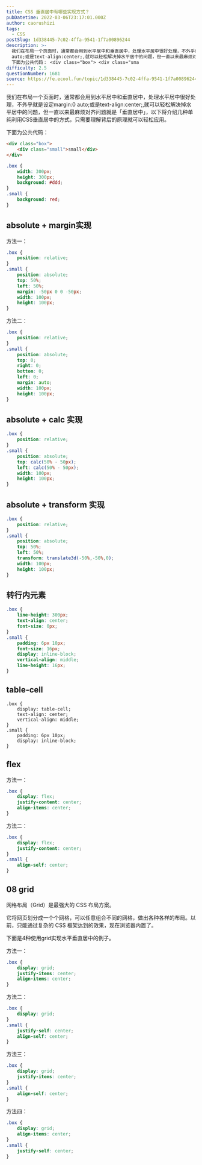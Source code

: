 ```yaml
---
title: CSS 垂直居中有哪些实现方式？
pubDatetime: 2022-03-06T23:17:01.000Z
author: caorushizi
tags:
  - CSS
postSlug: 1d338445-7c02-4ffa-9541-1f7a00896244
description: >-
  我们在布局一个页面时，通常都会用到水平居中和垂直居中，处理水平居中很好处理，不外乎就是设定margin:0
  auto;或是text-align:center;,就可以轻松解决掉水平居中的问题，但一直以来最麻烦对齐问题就是「垂直居中」，以下将介绍几种单纯利用CSS垂直居中的方式，只需要理解背后的原理就可以轻松应用。
  下面为公共代码： <div class="box"> <div class="sma
difficulty: 2.5
questionNumber: 1681
source: https://fe.ecool.fun/topic/1d338445-7c02-4ffa-9541-1f7a00896244
---
```


我们在布局一个页面时，通常都会用到水平居中和垂直居中，处理水平居中很好处理，不外乎就是设定margin:0 auto;或是text-align:center;,就可以轻松解决掉水平居中的问题，但一直以来最麻烦对齐问题就是「垂直居中」，以下将介绍几种单纯利用CSS垂直居中的方式，只需要理解背后的原理就可以轻松应用。

下面为公共代码：

```html
<div class="box">
    <div class="small">small</div>
</div>
```

```css
.box {
    width: 300px;
    height: 300px;
    background: #ddd;
}
.small {
    background: red;
}

```

## absolute + margin实现

方法一：

```css
.box {
    position: relative;
}
.small {
    position: absolute;
    top: 50%;
    left: 50%;
    margin: -50px 0 0 -50px;
    width: 100px;
    height: 100px;
}
```

方法二：

```css
.box {
    position: relative;
}
.small {
    position: absolute;
    top: 0;
    right: 0;
    bottom: 0;
    left: 0;
    margin: auto;
    width: 100px;
    height: 100px;
}
```

## absolute + calc 实现

```css
.box {
    position: relative;
}
.small {
    position: absolute;
    top: calc(50% - 50px);
    left: calc(50% - 50px);
    width: 100px;
    height: 100px;
}
```

## absolute + transform 实现

```css
.box {
    position: relative;
}
.small {
    position: absolute;
    top: 50%;
    left: 50%;
    transform: translate3d(-50%,-50%,0);
    width: 100px;
    height: 100px;
}

```

## 转行内元素

```css
.box {
    line-height: 300px;
    text-align: center;
    font-size: 0px;
}
.small {
    padding: 6px 10px;
    font-size: 16px;
    display: inline-block;
    vertical-align: middle;
    line-height: 16px;
}
```

## table-cell

```
.box {
    display: table-cell;
    text-align: center;
    vertical-align: middle;
}
.small {
    padding: 6px 10px;
    display: inline-block;
}
```

## flex

方法一：

```css
.box {
    display: flex;
    justify-content: center;
    align-items: center;
}
```

方法二：

```css
.box {
    display: flex;
    justify-content: center;
}
.small {
    align-self: center;
}
```


## 08 grid

网格布局（Grid）是最强大的 CSS 布局方案。

它将网页划分成一个个网格，可以任意组合不同的网格，做出各种各样的布局。以前，只能通过复杂的 CSS 框架达到的效果，现在浏览器内置了。

下面是4种使用grid实现水平垂直居中的例子。

方法一：

```css
.box {
    display: grid;
    justify-items: center;
    align-items: center;
}
```

方法二：

```css
.box {
    display: grid;
}
.small {
    justify-self: center;
    align-self: center;
}
```

方法三：

```css
.box {
    display: grid;
    justify-items: center;
}
.small {
    align-self: center;
}

```

方法四：

```css
.box {
    display: grid;
    align-items: center;
}
.small {
    justify-self: center;
}
```

